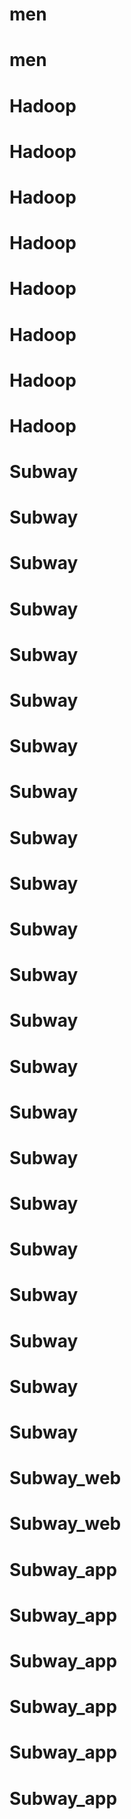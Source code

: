 # men
# men
# Hadoop
# Hadoop
# Hadoop
# Hadoop
# Hadoop
# Hadoop
# Hadoop
# Hadoop
# Subway
# Subway
# Subway
# Subway
# Subway
# Subway
# Subway
# Subway
# Subway
# Subway
# Subway
# Subway
# Subway
# Subway
# Subway
# Subway
# Subway
# Subway
# Subway
# Subway
# Subway
# Subway
# Subway_web
# Subway_web
# Subway_app
# Subway_app
# Subway_app
# Subway_app
# Subway_app
# Subway_app

